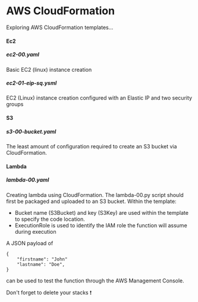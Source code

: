# AWS CloudFormation
Exploring AWS CloudFormation templates...

#### Ec2
##### ec2-00.yaml
Basic EC2 (linux) instance creation 

##### ec2-01-eip-sq.ysml
EC2 (Linux) instance creation configured with an Elastic IP and two security groups

#### S3
##### s3-00-bucket.yaml
The least amount of configuration required to create an S3 bucket via CloudFormation.

#### Lambda
##### lambda-00.yaml
Creating lambda using CloudFormation.  The lambda-00.py script should first be packaged and
uploaded to an S3 bucket.  Within the template: 
* Bucket name (S3Bucket) and key (S3Key) are used within the
template to specify the code location.
* ExecutionRole is used to identify the IAM role the function
will assume during execution

A JSON payload of
 
    {
        "firstname": "John"
        "lastname": "Doe",
    }
    
can be used to test the function through the AWS Management Console.

Don't forget to delete your stacks :exclamation: